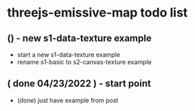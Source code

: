 # threejs-emissive-map todo list

## () - new s1-data-texture example
* start a new s1-data-texture example
* rename s1-basic to s2-canvas-texture example

## ( done 04/23/2022 ) - start point
* (done) just have example from post
